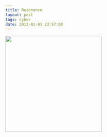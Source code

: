 ```yaml
---
title: Resonance
layout: post
tags: cyber
date: 2012-01-01 22:57:00
---
```

<img width="300" src="https://upload.wikimedia.org/wikipedia/en/f/f5/Resonance.jpeg" />
